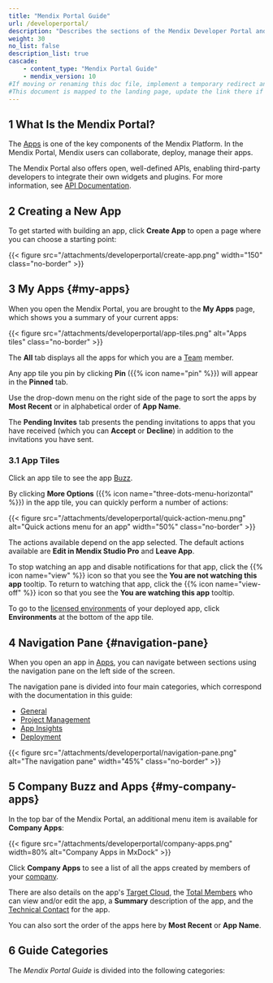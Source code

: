 ```yaml
---
title: "Mendix Portal Guide"
url: /developerportal/
description: "Describes the sections of the Mendix Developer Portal and links to more detailed documents in the guide."
weight: 30
no_list: false
description_list: true
cascade:
    - content_type: "Mendix Portal Guide"
    - mendix_version: 10
#If moving or renaming this doc file, implement a temporary redirect and let the respective team know they should update the URL in the product. See Mapping to Products for more details.
#This document is mapped to the landing page, update the link there if renaming or moving the doc file.
---
```


## 1 What Is the Mendix Portal?

The [Apps](https://sprintr.home.mendix.com) is one of the key components of the Mendix Platform. In the Mendix Portal, Mendix users can collaborate, deploy, manage their apps. 

The Mendix Portal also offers open, well-defined APIs, enabling third-party developers to integrate their own widgets and plugins. For more information, see [API Documentation](/apidocs-mxsdk/apidocs/).

## 2 Creating a New App

To get started with building an app, click **Create App** to open a page where you can choose a starting point:

{{< figure src="/attachments/developerportal/create-app.png" width="150" class="no-border" >}}

## 3 My Apps {#my-apps}

When you open the Mendix Portal, you are brought to the **My Apps** page, which shows you a summary of your current apps:

{{< figure src="/attachments/developerportal/app-tiles.png" alt="Apps tiles" class="no-border" >}}

The **All** tab displays all the apps for which you are a [Team](/developerportal/general/team/) member. 

Any app tile you pin by clicking **Pin** ({{% icon name="pin" %}}) will appear in the **Pinned** tab. 

Use the drop-down menu on the right side of the page to sort the apps by **Most Recent** or in alphabetical order of **App Name**.

The **Pending Invites** tab presents the pending invitations to apps that you have received (which you can **Accept** or **Decline**) in addition to the invitations you have sent.

### 3.1 App Tiles

Click an app tile to see the app [Buzz](/developerportal/general/buzz/).

By clicking **More Options** ({{% icon name="three-dots-menu-horizontal" %}}) in the app tile, you can quickly perform a number of actions:

{{< figure src="/attachments/developerportal/quick-action-menu.png" alt="Quick actions menu for an app" width="50%" class="no-border" >}}

The actions available depend on the app selected. The default actions available are **Edit in Mendix Studio Pro** and **Leave App**.

To stop watching an app and disable notifications for that app, click the {{% icon name="view" %}} icon so that you see the **You are not watching this app** tooltip. To return to watching that app, click the {{% icon name="view-off" %}} icon so that you see the **You are watching this app** tooltip.

To go to the [licensed environments](/developerportal/deploy/environments/) of your deployed app, click **Environments** at the bottom of the app tile.

## 4 Navigation Pane {#navigation-pane}

When you open an app in [Apps](https://sprintr.home.mendix.com/), you can navigate between sections using the navigation pane on the left side of the screen. 

The navigation pane is divided into four main categories, which correspond with the documentation in this guide:

* [General](/developerportal/general/)
* [Project Management](/developerportal/project-management/)
* [App Insights](/developerportal/app-insights/)
* [Deployment](/developerportal/deploy/general/)

{{< figure src="/attachments/developerportal/navigation-pane.png" alt="The navigation pane" width="45%" class="no-border" >}}

## 5 Company Buzz and Apps {#my-company-apps}

In the top bar of the Mendix Portal, an additional menu item is available for **Company Apps**:

{{< figure src="/attachments/developerportal/company-apps.png"  width=80%  alt="Company Apps in MxDock" >}}

Click **Company Apps** to see a list of all the apps created by members of your [company](/control-center/company-settings/).

There are also details on the app's [Target Cloud](/developerportal/deploy/), the [Total Members](/control-center/members/) who can view and/or edit the app, a **Summary** description of the app, and the [Technical Contact](/developerportal/general/app-roles/#technical-contact) for the app.

You can also sort the order of the apps here by **Most Recent** or **App Name**.

## 6 Guide Categories

The *Mendix Portal Guide* is divided into the following categories:
